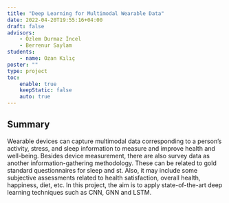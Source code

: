 ```yaml
---
title: "Deep Learning for Multimodal Wearable Data"
date: 2022-04-20T19:55:16+04:00
draft: false
advisors: 
    - Özlem Durmaz İncel
    - Berrenur Saylam
students: 
    - name: Ozan Kılıç
poster: ""
type: project
toc:
    enable: true
    keepStatic: false
    auto: true
---
```


## Summary
Wearable devices can capture multimodal data corresponding to a person’s activity, stress, and sleep information to measure and improve health and well-being. Besides device measurement, there are also survey data as another information-gathering methodology. These can be related to gold standard questionnaires for sleep and st. Also, it may include some subjective assessments related to health satisfaction, overall health, happiness, diet, etc. In this project, the aim is to apply state-of-the-art deep learning techniques such as CNN, GNN and LSTM.